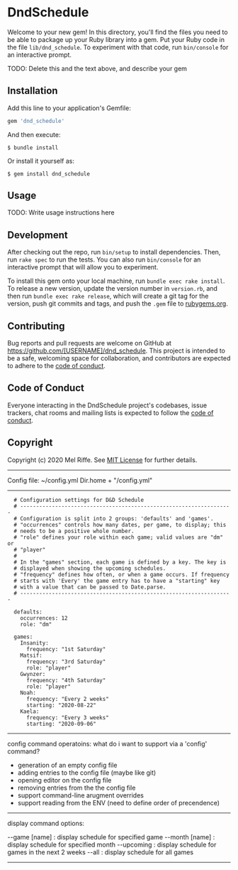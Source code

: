 # DndSchedule

Welcome to your new gem! In this directory, you'll find the files you need to be able to package up your Ruby library into a gem. Put your Ruby code in the file `lib/dnd_schedule`. To experiment with that code, run `bin/console` for an interactive prompt.

TODO: Delete this and the text above, and describe your gem

## Installation

Add this line to your application's Gemfile:

```ruby
gem 'dnd_schedule'
```

And then execute:

    $ bundle install

Or install it yourself as:

    $ gem install dnd_schedule

## Usage

TODO: Write usage instructions here

## Development

After checking out the repo, run `bin/setup` to install dependencies. Then, run `rake spec` to run the tests. You can also run `bin/console` for an interactive prompt that will allow you to experiment.

To install this gem onto your local machine, run `bundle exec rake install`. To release a new version, update the version number in `version.rb`, and then run `bundle exec rake release`, which will create a git tag for the version, push git commits and tags, and push the `.gem` file to [rubygems.org](https://rubygems.org).

## Contributing

Bug reports and pull requests are welcome on GitHub at https://github.com/[USERNAME]/dnd_schedule. This project is intended to be a safe, welcoming space for collaboration, and contributors are expected to adhere to the [code of conduct](https://github.com/[USERNAME]/dnd_schedule/blob/master/CODE_OF_CONDUCT.md).


## Code of Conduct

Everyone interacting in the DndSchedule project's codebases, issue trackers, chat rooms and mailing lists is expected to follow the [code of conduct](https://github.com/[USERNAME]/dnd_schedule/blob/master/CODE_OF_CONDUCT.md).

## Copyright

Copyright (c) 2020 Mel Riffe. See [MIT License](LICENSE.txt) for further details.

----

Config file: ~/config.yml
Dir.home + "/config.yml"

----
```
  # Configuration settings for D&D Schedule
  # -------------------------------------------------------------------
  # Configuration is split into 2 groups: 'defaults' and 'games'.
  # "occurrences" controls how many dates, per game, to display; this
  # needs to be a positive whole number.
  # "role" defines your role within each game; valid values are "dm" or
  # "player"
  #
  # In the "games" section, each game is defined by a key. The key is
  # displayed when showing the upcoming schedules.
  # "frequency" defines how often, or when a game occurs. If frequency
  # starts with 'Every' the game entry has to have a "starting" key
  # with a value that can be passed to Date.parse.
  # -------------------------------------------------------------------

  defaults:
    occurrences: 12
    role: "dm"

  games:
    Insanity:
      frequency: "1st Saturday"
    Matsif:
      frequency: "3rd Saturday"
      role: "player"
    Gwynzer:
      frequency: "4th Saturday"
      role: "player"
    Noah:
      frequency: "Every 2 weeks"
      starting: "2020-08-22"
    Kaela:
      frequency: "Every 3 weeks"
      starting: "2020-09-06"
```

----

config command operatoins:
what do i want to support via a 'config' command?
* generation of an empty config file
* adding entries to the config file (maybe like git)
* opening editor on the config file
* removing entries from the the config file
* support command-line arugment overrides
* support reading from the ENV (need to define order of precendence)

----

display command options:

--game [name] : display schedule for specified game
--month [name] : display schedule for specified month
--upcoming : display schedule for games in the next 2 weeks
--all : display schedule for all games

----
